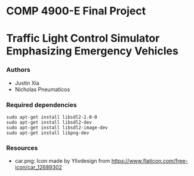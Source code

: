 # COMP 4900-E Final Project
# Traffic Light Control Simulator Emphasizing Emergency Vehicles
### Authors
- Justin Xia
- Nicholas Pneumaticos

### Required dependencies
```
sudo apt-get install libsdl2-2.0-0
sudo apt-get install libsdl2-dev
sudo apt-get install libsdl2-image-dev
sudo apt-get install libpng-dev

```
### Resources
- car.png: Icon made by Ylivdesign from https://www.flaticon.com/free-icon/car_12689302 
